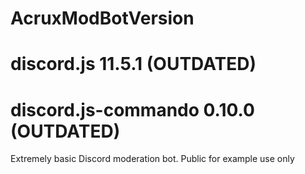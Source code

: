 # AcruxModBotVersion 
# discord.js 11.5.1 (OUTDATED)
# discord.js-commando 0.10.0 (OUTDATED)

Extremely basic Discord moderation bot.
Public for example use only
